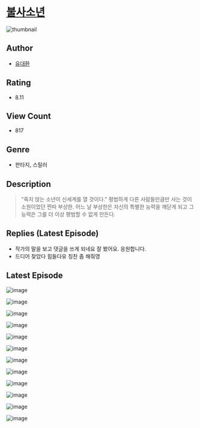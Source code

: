 # [불사소년](https://comic.naver.com/bestChallenge/list?titleId=809927)
![thumbnail](https://image-comic.pstatic.net/user_contents_data/challenge_comic/2023/05/23/349842/upload_7221861074644318007_480x623.jpeg)

## Author
- [유대환](https://comic.naver.com/artistTitle?id=349842)

## Rating
- 8.11

## View Count
- 817

## Genre
- 판타지, 스릴러

## Description
> "죽지 않는 소년이 신세계를 열 것이다." 평범하게 다른 사람들만큼만 사는 것이 소원이었던 찐따 부상한. 어느 날 부상한은 자신의 특별한 능력을 깨닫게 되고 그 능력은 그를 더 이상 평범할 수 없게 만든다.

## Replies (Latest Episode)
- 작가의 말을 보고 댓글을 쓰게 되네요 잘 봤어요. 응원합니다.
- 드디어 찾았다 힘들다유 칭찬 좀 해줘영

## Latest Episode
![image](https://image-comic.pstatic.net/user_contents_data/challenge_comic/2023/05/25/349842/upload_3618754680059211825.jpeg)

![image](https://image-comic.pstatic.net/user_contents_data/challenge_comic/2023/05/25/349842/upload_7161060065919774772.jpeg)

![image](https://image-comic.pstatic.net/user_contents_data/challenge_comic/2023/05/25/349842/upload_7305456732492280933.jpeg)

![image](https://image-comic.pstatic.net/user_contents_data/challenge_comic/2023/05/25/349842/upload_3690194559018611297.jpeg)

![image](https://image-comic.pstatic.net/user_contents_data/challenge_comic/2023/05/25/349842/upload_7221295722945668710.jpeg)

![image](https://image-comic.pstatic.net/user_contents_data/challenge_comic/2023/05/25/349842/upload_4050205219511231844.jpeg)

![image](https://image-comic.pstatic.net/user_contents_data/challenge_comic/2023/05/25/349842/upload_3918524417037054772.jpeg)

![image](https://image-comic.pstatic.net/user_contents_data/challenge_comic/2023/05/25/349842/upload_7233118788709200229.jpeg)

![image](https://image-comic.pstatic.net/user_contents_data/challenge_comic/2023/05/25/349842/upload_3559308479325299511.jpeg)

![image](https://image-comic.pstatic.net/user_contents_data/challenge_comic/2023/05/25/349842/upload_3546921591850100018.jpeg)

![image](https://image-comic.pstatic.net/user_contents_data/challenge_comic/2023/05/25/349842/upload_7377288930840819813.jpeg)

![image](https://image-comic.pstatic.net/user_contents_data/challenge_comic/2023/05/25/349842/upload_4051046573586855474.jpeg)
